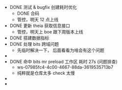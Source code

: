 - DONE 测试 & bugfix 创建耗时优化
	- DONE 合码
	- 管控，明天 12 点上线
- DONE 更新 theia 获取信息接口
	- 管控，明天上 boe 跟下周版本上线
- DONE 搭建数据指标
- DONE 处理 bits 跨域问题
	- 先临时解决一下， 后面看看为啥会有这个问题
-
- DONE 命中 bits mr preload 工作区 耗时 27s (问题排查)
	- ws-07985fc4-4c00-4667-88da-3619535713b7
	- 纯粹就是仓库太多 check 太慢
-
-